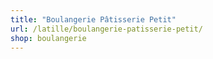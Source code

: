 ```yaml
---
title: "Boulangerie Pâtisserie Petit"
url: /latille/boulangerie-patisserie-petit/
shop: boulangerie
---
```

